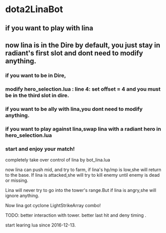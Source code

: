 # dota2LinaBot

## if you want to play with lina
## now lina is in the Dire by default, you just stay in radiant's first slot and dont need to modify anything.
### if you want to be in Dire, 
### modify hero_selection.lua : line 4: set offset = 4  and you must be in the <b>third slot in dire</b>.
### if you want to be ally with lina,you dont need to modify anything.
### if you want to play against lina,swap lina with a radiant hero in hero_selection.lua
### start and enjoy your match!

completely take over control of lina by bot_lina.lua 

now lina can push mid, and try to farm, if lina's hp/mp is low,she will return to the base.
If lina is attacked,she will try to kill enemy until enemy is dead or missing.

Lina will never try to go into the tower's range.But if lina is angry,she will ignore anything.

Now lina got cyclone LightStrikeArray combo!


TODO:
better interaction with tower.
better last hit and deny timing .


start learing lua since 2016-12-13.
